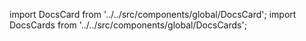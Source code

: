 import DocsCard from '../../src/components/global/DocsCard';
import DocsCards from '../../src/components/global/DocsCards';

<DocsCard header="UI Components" href="/components" icon="/icons/guide-components-icon.svg" hoverIcon="/icons/guide-components-icon-hover.svg" />
